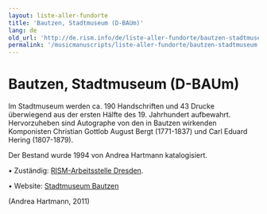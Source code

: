 ```yaml
---
layout: liste-aller-fundorte
title: 'Bautzen, Stadtmuseum (D-BAUm)'
lang: de
old_url: 'http://de.rism.info/de/liste-aller-fundorte/bautzen-stadtmuseum.html'
permalink: '/musicmanuscripts/liste-aller-fundorte/bautzen-stadtmuseum.html'
---
```



# Bautzen, Stadtmuseum (D-BAUm)

Im Stadtmuseum werden ca. 190 Handschriften und 43 Drucke überwiegend aus der ersten Hälfte des 19. Jahrhundert aufbewahrt. Hervorzuheben sind Autographe von den in Bautzen wirkenden Komponisten Christian Gottlob August Bergt (1771-1837)  und Carl Eduard Hering (1807-1879).

Der Bestand wurde 1994 von Andrea Hartmann katalogisiert.

• Zuständig: [RISM-Arbeitsstelle Dresden](mailto:andrea.hartmann@slub-dresden.de "Opens window for sending email").

• Website: [Stadtmuseum Bautzen](http://www.bautzen.de/stadtmuseum.asp "Opens external link in new window")

(Andrea Hartmann, 2011)

